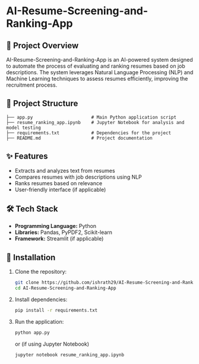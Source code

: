 # AI-Resume-Screening-and-Ranking-App

## 📌 Project Overview

AI-Resume-Screening-and-Ranking-App is an AI-powered system designed to automate the process of evaluating and ranking resumes based on job descriptions. The system leverages Natural Language Processing (NLP) and Machine Learning techniques to assess resumes efficiently, improving the recruitment process.

## 📂 Project Structure

```
├── app.py                      # Main Python application script
├── resume_ranking_app.ipynb    # Jupyter Notebook for analysis and model testing
├── requirements.txt            # Dependencies for the project
├── README.md                   # Project documentation
```

## ✨ Features

- Extracts and analyzes text from resumes
- Compares resumes with job descriptions using NLP
- Ranks resumes based on relevance
- User-friendly interface (if applicable)

## 🛠 Tech Stack

- **Programming Language:** Python
- **Libraries:** Pandas, PyPDF2, Scikit-learn
- **Framework:** Streamlit (if applicable)

## 🚀 Installation

1. Clone the repository:
   ```sh
   git clone https://github.com/ishrath29/AI-Resume-Screening-and-Ranking-App.git
   cd AI-Resume-Screening-and-Ranking-App
   ```
2. Install dependencies:
   ```sh
   pip install -r requirements.txt
   ```
3. Run the application:
   ```sh
   python app.py
   ```
   or (if using Jupyter Notebook)
   ```sh
   jupyter notebook resume_ranking_app.ipynb
   ```


